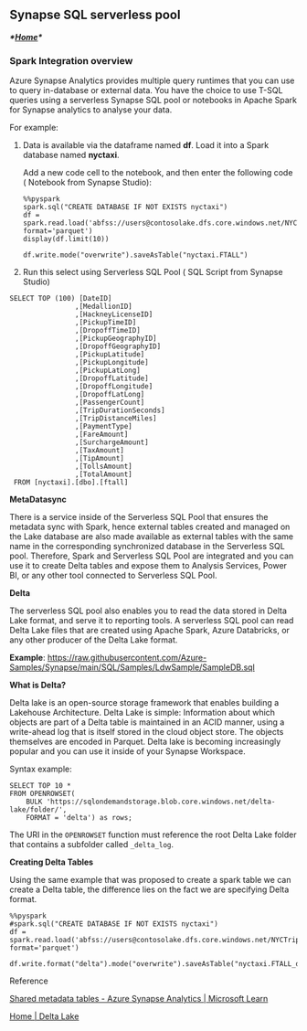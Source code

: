 ## Synapse SQL serverless pool 

***\*[Home](../tobedefined.md)\**** 

### Spark Integration overview

Azure Synapse Analytics provides multiple query runtimes that you can use to query in-database or external data. You have the choice to use T-SQL queries using a serverless Synapse SQL pool or notebooks in Apache Spark for Synapse analytics to analyse your data.

For example:

1) Data is available via the dataframe named **df**. Load it into a Spark database named **nyctaxi**.

   Add a new code cell to the notebook, and then enter the following code ( Notebook from Synapse Studio):

   ```
   %%pyspark
   spark.sql("CREATE DATABASE IF NOT EXISTS nyctaxi")
   df = spark.read.load('abfss://users@contosolake.dfs.core.windows.net/NYCTripSmall.parquet', format='parquet')
   display(df.limit(10))
   
   df.write.mode("overwrite").saveAsTable("nyctaxi.FTALL")
   ```

   

2. Run this select using Serverless SQL Pool ( SQL Script from Synapse Studio)

```
SELECT TOP (100) [DateID]
                ,[MedallionID]
                ,[HackneyLicenseID]
                ,[PickupTimeID]
                ,[DropoffTimeID]
                ,[PickupGeographyID]
                ,[DropoffGeographyID]
                ,[PickupLatitude]
                ,[PickupLongitude]
                ,[PickupLatLong]
                ,[DropoffLatitude]
                ,[DropoffLongitude]
                ,[DropoffLatLong]
                ,[PassengerCount]
                ,[TripDurationSeconds]
                ,[TripDistanceMiles]
                ,[PaymentType]
                ,[FareAmount]
                ,[SurchargeAmount]
                ,[TaxAmount]
                ,[TipAmount]
                ,[TollsAmount]
                ,[TotalAmount]
 FROM [nyctaxi].[dbo].[ftall]
```

**MetaDatasync**

There is a service inside of the Serverless SQL Pool that ensures the metadata sync with Spark, hence external tables created and managed on the Lake database are also made available as external tables with the same name in the corresponding synchronized database in the Serverless SQL pool. Therefore, Spark and Serverless SQL Pool are integrated and you can use it to create Delta tables and expose them to Analysis Services, Power BI, or any other tool connected to Serverless SQL Pool.



**Delta** 

The serverless SQL pool also enables you to read the data stored in Delta Lake format, and serve it to reporting tools. A serverless SQL pool can read Delta Lake files that are created using Apache Spark, Azure Databricks, or any other producer of the Delta Lake format.

**Example**: https://raw.githubusercontent.com/Azure-Samples/Synapse/main/SQL/Samples/LdwSample/SampleDB.sql



**What is Delta?**

Delta lake is an open-source storage framework that enables building a Lakehouse Architecture. Delta Lake is simple: Information about which objects are part of a Delta table is maintained in an ACID manner, using a write-ahead log that is itself stored in the cloud object store. The objects themselves are encoded in Parquet. Delta lake is becoming increasingly popular and you can use it inside of your Synapse Workspace.



Syntax example: 

```
SELECT TOP 10 *
FROM OPENROWSET(
    BULK 'https://sqlondemandstorage.blob.core.windows.net/delta-lake/folder/',
    FORMAT = 'delta') as rows;
```

The URI in the `OPENROWSET` function must reference the root Delta Lake folder that contains a subfolder called `_delta_log`.

**Creating Delta Tables**

Using the same example that was proposed to create a spark table we can create a Delta table, the difference lies on the fact we are specifying Delta format.

  

```
%%pyspark
#spark.sql("CREATE DATABASE IF NOT EXISTS nyctaxi")
df = spark.read.load('abfss://users@contosolake.dfs.core.windows.net/NYCTripSmall.parquet', format='parquet')

df.write.format("delta").mode("overwrite").saveAsTable("nyctaxi.FTALL_delta")
```





Reference

 [Shared metadata tables - Azure Synapse Analytics | Microsoft Learn](https://learn.microsoft.com/en-us/azure/synapse-analytics/metadata/table)

[Home | Delta Lake](https://delta.io/)